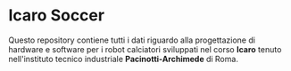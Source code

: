 
# Icaro Soccer
Questo repository contiene tutti i dati riguardo alla progettazione di hardware e software per i robot calciatori sviluppati nel corso **Icaro** tenuto nell'instituto tecnico industriale **Pacinotti-Archimede** di Roma.
